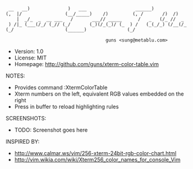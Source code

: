 
     __   __)              )   ___                  ______)
    (,  |/                (__/_____)    /)         (, /       /)  /)
        |  _/_  _  __ ___   /       ___// _____      /   _   (/_ //  _
     ) /|_ (___(/_/ (_// (_/       (_)(/_(_)/ (_  ) /   (_(_/_) (/__(/_
    (_/                   (______)               (_/

                                         guns <sung@metablu.com>

 * Version:  1.0
 * License:  MIT
 * Homepage: <http://github.com/guns/xterm-color-table.vim>

NOTES:

 * Provides command :XtermColorTable
 * Xterm numbers on the left, equivalent RGB values embedded on the right
 * Press <C-l> in buffer to reload highlighting rules

SCREENSHOTS:

 * TODO: Screenshot goes here

INSPIRED BY:

 * <http://www.calmar.ws/vim/256-xterm-24bit-rgb-color-chart.html>
 * <http://vim.wikia.com/wiki/Xterm256_color_names_for_console_Vim>
